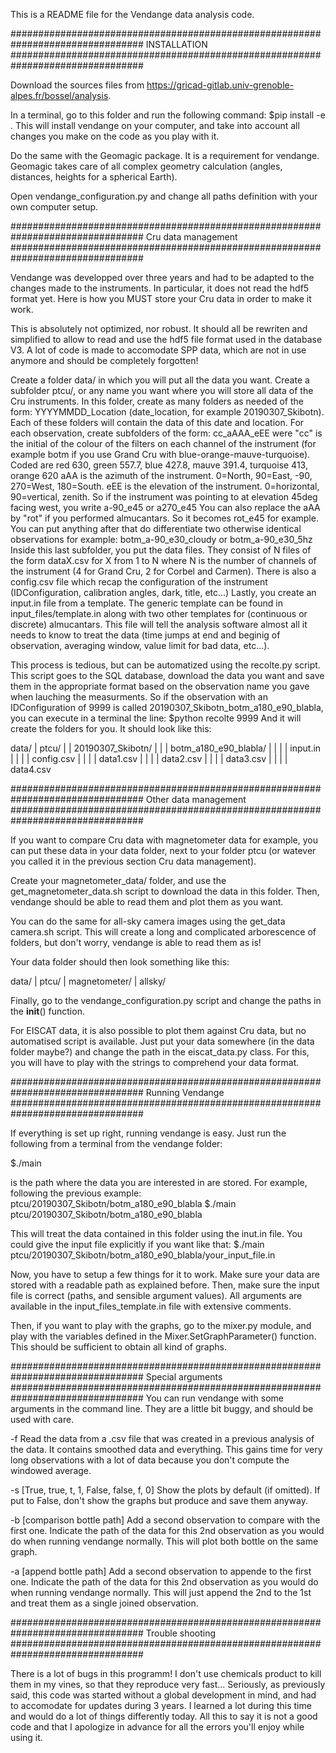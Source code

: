 This is a README file for the Vendange data analysis code.

################################################################################
INSTALLATION
################################################################################

Download the sources files from https://gricad-gitlab.univ-grenoble-alpes.fr/bossel/analysis.

In a terminal, go to this folder and run the following command:
$pip install -e .
This will install vendange on your computer, and take into account all changes you make on the code as you play with it.

Do the same with the Geomagic package. It is a requirement for vendange.
Geomagic takes care of all complex geometry calculation (angles, distances, heights for a spherical Earth).


Open vendange_configuration.py and change all paths definition with your own computer setup.


################################################################################
Cru data management
################################################################################

Vendange was developped over three years and had to be adapted to the changes made to the instruments.
In particular, it does not read the hdf5 format yet.
Here is how you MUST store your Cru data in order to make it work.

This is absolutely not optimized, nor robust. It should all be rewriten and simplified to allow to read and use the hdf5 file format used in the database V3. A lot of code is made to accomodate SPP data, which are not in use anymore and should be completely forgotten!

Create a folder data/ in which you will put all the data you want.
Create a subfolder ptcu/, or any name you want where you will store all data of the Cru instruments.
In this folder, create as many folders as needed of the form: YYYYMMDD_Location (date_location, for example 20190307_Skibotn). Each of these folders will contain the data of this date and location.
For each observation, create subfolders of the form: cc_aAAA_eEE were "cc" is the initial of the colour of the filters on each channel of the instrument (for example botm if you use Grand Cru with blue-orange-mauve-turquoise). Coded are red 630, green 557.7, blue 427.8, mauve 391.4, turquoise 413, orange 620
aAA is the azimuth of the instrument. 0=North, 90=East, -90, 270=West, 180=South.
eEE is the elevation of the instrument. 0=horizontal, 90=vertical, zenith.
So if the instrument was pointing to at elevation 45deg facing west, you write a-90_e45 or a270_e45
You can also replace the aAA by "rot" if you performed almucantars. So it becomes rot_e45 for example.
You can put anything after that do differentiate two otherwise identical observations for example:
botm_a-90_e30_cloudy or botm_a-90_e30_5hz
Inside this last subfolder, you put the data files. They consist of N files of the form dataX.csv for X from 1 to N where N is the number of channels of the instrument (4 for Grand Cru, 2 for Corbel and Carmen).
There is also a config.csv file which recap the configuration of the instrument (IDConfiguration, calibration angles, dark, title, etc...)
Lastly, you create an input.in file from a template. The generic template can be found in input_files/template.in along with two other templates for (continuous or discrete) almucantars.
This file will tell the analysis software almost all it needs to know to treat the data (time jumps at end and beginig of observation, averaging window, value limit for bad data, etc...).

This process is tedious, but can be automatized using the recolte.py script.
This script goes to the SQL database, download the data you want and save them in the appropriate format based on the observation name you gave when lauching the measurments.
So if the observation with an IDConfiguration of 9999 is called 20190307_Skibotn_botm_a180_e90_blabla, you can execute in a terminal the line:
$python recolte 9999
And it will create the folders for you.
It should look like this:

data/
|		ptcu/
|		|		20190307_Skibotn/
|		|		|		botm_a180_e90_blabla/
|		|		|		|		input.in
|		|		|		|		config.csv
|		|		|		|		data1.csv
|		|		|		|		data2.csv
|		|		|		|		data3.csv
|		|		|		|		data4.csv

################################################################################
Other data management
################################################################################

If you want to compare Cru data with magnetometer data for example, you can put these data in your data folder, next to your folder ptcu (or watever you called it in the previous section Cru data management).

Create your magnetometer_data/ folder, and use the get_magnetometer_data.sh script to download the data in this folder. Then, vendange should be able to read them and plot them as you want.

You can do the same for all-sky camera images using the get_data camera.sh script. This will create a long and complicated arborescence of folders, but don't worry, vendange is able to read them as is!

Your data folder should then look something like this:

data/
|		ptcu/
|		magnetometer/
|		allsky/

Finally, go to the vendange_configuration.py script and change the paths in the __init__() function.

For EISCAT data, it is also possible to plot them against Cru data, but no automatised script is available. Just put your data somewhere (in the data folder maybe?) and change the path in the eiscat_data.py class. For this, you will have to play with the strings to comprehend your data format.



################################################################################
Running Vendange
################################################################################

If everything is set up right, running vendange is easy.
Just run the following from a terminal from the vendange folder:

$./main <path of the observation>

<path of the observation> is the path where the data you are interested in are stored.
For example, following the previous example: ptcu/20190307_Skibotn/botm_a180_e90_blabla
$./main ptcu/20190307_Skibotn/botm_a180_e90_blabla

This will treat the data contained in this folder using the inut.in file. You could give the input file explicitly if you want like that:
$./main ptcu/20190307_Skibotn/botm_a180_e90_blabla/your_input_file.in

Now, you have to setup a few things for it to work. Make sure your data are stored with a readable path as explained before.
Then, make sure the input file is correct (paths, and sensible argument values).
All arguments are available in the input_files_template.in file with extensive comments.

Then, if you want to play with the graphs, go to the mixer.py module, and play with the variables defined in the Mixer.SetGraphParameter() function.
This should be sufficient to obtain all kind of graphs.



################################################################################
Special arguments
################################################################################
You can run vendange with some arguments in the command line.
They are a little bit buggy, and should be used with care.

-f
Read the data from a .csv file that was created in a previous analysis of the data. It contains smoothed data and everything. This gains time for very long observations with a lot of data because you don't compute the windowed average.

-s [True, true, t, 1, False, false, f, 0]
Show the plots by default (if omitted). If put to False, don't show the graphs but produce and save them anyway.

-b [comparison bottle path]
Add a second observation to compare with the first one. Indicate the path of the data for this 2nd observation as you would do when running vendange normally. This will plot both bottle on the same graph.

-a  [append bottle path]
Add a second observation to appende to the first one. Indicate the path of the data for this 2nd observation as you would do when running vendange normally. This will just append the 2nd to the 1st and treat them as a single joined observation.


################################################################################
Trouble shooting
################################################################################

There is a lot of bugs in this programm! I don't use chemicals product to kill them in my vines, so that they reproduce very fast...
Seriously, as previously said, this code was started without a global development in mind, and had to accomodate for updates during 3 years. I learned a lot during this time and would do a lot of things differently today.
All this to say it is not a good code and that I apologize in advance for all the errors you'll enjoy while using it.
  

